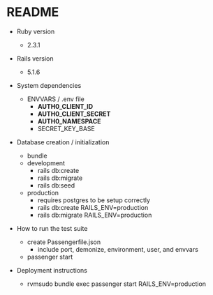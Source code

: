# README

* Ruby version
  * 2.3.1
* Rails version
  * 5.1.6

* System dependencies
  * ENVVARS / .env file
    * __AUTH0_CLIENT_ID__
    * __AUTH0_CLIENT_SECRET__
    * __AUTH0_NAMESPACE__
    * SECRET_KEY_BASE


* Database creation / initialization
  * bundle
  * development
    * rails db:create
    * rails db:migrate
    * rails db:seed
  * production
    * requires postgres to be setup correctly
    * rails db:create RAILS_ENV=production
    * rails db:migrate RAILS_ENV=production

* How to run the test suite
  * create Passengerfile.json
    * include port, demonize, environment, user, and envvars
  * passenger start
  
* Deployment instructions
    * rvmsudo bundle exec passenger start RAILS_ENV=production
